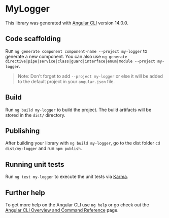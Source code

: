 # MyLogger

This library was generated with [Angular CLI](https://github.com/angular/angular-cli) version 14.0.0.

## Code scaffolding

Run `ng generate component component-name --project my-logger` to generate a new component. You can also use `ng generate directive|pipe|service|class|guard|interface|enum|module --project my-logger`.
> Note: Don't forget to add `--project my-logger` or else it will be added to the default project in your `angular.json` file. 

## Build

Run `ng build my-logger` to build the project. The build artifacts will be stored in the `dist/` directory.

## Publishing

After building your library with `ng build my-logger`, go to the dist folder `cd dist/my-logger` and run `npm publish`.

## Running unit tests

Run `ng test my-logger` to execute the unit tests via [Karma](https://karma-runner.github.io).

## Further help

To get more help on the Angular CLI use `ng help` or go check out the [Angular CLI Overview and Command Reference](https://angular.io/cli) page.
